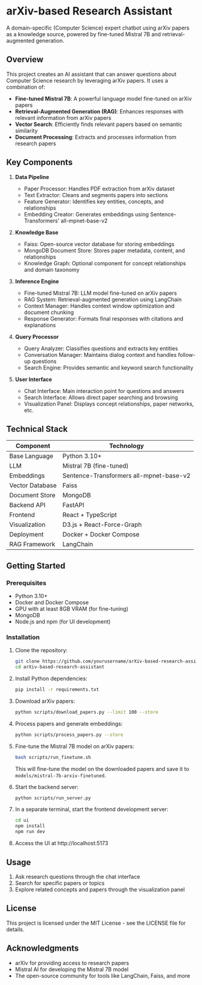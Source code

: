 # arXiv-based Research Assistant

A domain-specific (Computer Science) expert chatbot using arXiv papers as a knowledge source, powered by fine-tuned Mistral 7B and retrieval-augmented generation.

## Overview

This project creates an AI assistant that can answer questions about Computer Science research by leveraging arXiv papers. It uses a combination of:

- **Fine-tuned Mistral 7B**: A powerful language model fine-tuned on arXiv papers
- **Retrieval-Augmented Generation (RAG)**: Enhances responses with relevant information from arXiv papers
- **Vector Search**: Efficiently finds relevant papers based on semantic similarity
- **Document Processing**: Extracts and processes information from research papers

## Key Components

1. **Data Pipeline**
   - Paper Processor: Handles PDF extraction from arXiv dataset
   - Text Extractor: Cleans and segments papers into sections
   - Feature Generator: Identifies key entities, concepts, and relationships
   - Embedding Creator: Generates embeddings using Sentence-Transformers' all-mpnet-base-v2

2. **Knowledge Base**
   - Faiss: Open-source vector database for storing embeddings
   - MongoDB Document Store: Stores paper metadata, content, and relationships
   - Knowledge Graph: Optional component for concept relationships and domain taxonomy

3. **Inference Engine**
   - Fine-tuned Mistral 7B: LLM model fine-tuned on arXiv papers
   - RAG System: Retrieval-augmented generation using LangChain
   - Context Manager: Handles context window optimization and document chunking
   - Response Generator: Formats final responses with citations and explanations

4. **Query Processor**
   - Query Analyzer: Classifies questions and extracts key entities
   - Conversation Manager: Maintains dialog context and handles follow-up questions
   - Search Engine: Provides semantic and keyword search functionality

5. **User Interface**
   - Chat Interface: Main interaction point for questions and answers
   - Search Interface: Allows direct paper searching and browsing
   - Visualization Panel: Displays concept relationships, paper networks, etc.

## Technical Stack

| Component | Technology |
|-----------|------------|
| Base Language | Python 3.10+ |
| LLM | Mistral 7B (fine-tuned) |
| Embeddings | Sentence-Transformers all-mpnet-base-v2 |
| Vector Database | Faiss |
| Document Store | MongoDB |
| Backend API | FastAPI |
| Frontend | React + TypeScript |
| Visualization | D3.js + React-Force-Graph |
| Deployment | Docker + Docker Compose |
| RAG Framework | LangChain |

## Getting Started

### Prerequisites

- Python 3.10+
- Docker and Docker Compose
- GPU with at least 8GB VRAM (for fine-tuning)
- MongoDB
- Node.js and npm (for UI development)

### Installation

1. Clone the repository:
   ```bash
   git clone https://github.com/yourusername/arXiv-based-research-assistant.git
   cd arXiv-based-research-assistant
   ```

2. Install Python dependencies:
   ```bash
   pip install -r requirements.txt
   ```

3. Download arXiv papers:
   ```bash
   python scripts/download_papers.py --limit 100 --store
   ```

4. Process papers and generate embeddings:
   ```bash
   python scripts/process_papers.py --store
   ```

5. Fine-tune the Mistral 7B model on arXiv papers:
   ```bash
   bash scripts/run_finetune.sh
   ```
   This will fine-tune the model on the downloaded papers and save it to `models/mistral-7b-arxiv-finetuned`.

6. Start the backend server:
   ```bash
   python scripts/run_server.py
   ```

7. In a separate terminal, start the frontend development server:
   ```bash
   cd ui
   npm install
   npm run dev
   ```

8. Access the UI at http://localhost:5173

## Usage

1. Ask research questions through the chat interface
2. Search for specific papers or topics
3. Explore related concepts and papers through the visualization panel

## License

This project is licensed under the MIT License - see the LICENSE file for details.

## Acknowledgments

- arXiv for providing access to research papers
- Mistral AI for developing the Mistral 7B model
- The open-source community for tools like LangChain, Faiss, and more
